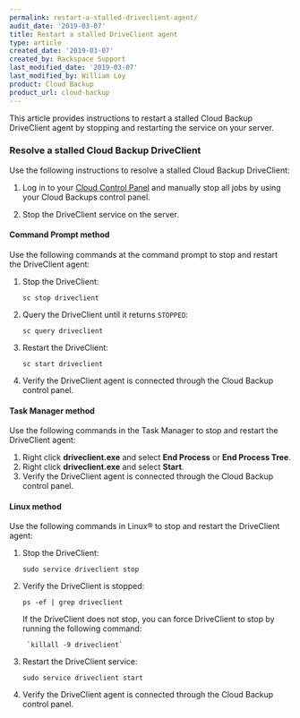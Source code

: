 ```yaml
---
permalink: restart-a-stalled-driveclient-agent/
audit_date: '2019-03-07'
title: Restart a stalled DriveClient agent
type: article
created_date: '2019-03-07'
created_by: Rackspace Support
last_modified_date: '2019-03-07'
last_modified_by: William Loy
product: Cloud Backup
product_url: cloud-backup
---
```



This article provides instructions to restart a stalled Cloud Backup DriveClient agent by stopping and restarting the service on your server.

### Resolve a stalled Cloud Backup DriveClient

Use the following instructions to resolve a stalled Cloud Backup DriveClient:

1.	Log in to your [Cloud Control Panel](login.rackspace.com) and manually stop all jobs by using your Cloud Backups control panel.

2.	Stop the DriveClient service on the server.


#### Command Prompt method

Use the following commands at the command prompt to stop and restart the DriveClient agent:

1.	Stop the DriveClient:

    `sc stop driveclient`

2.	Query the DriveClient until it returns `STOPPED`:

    `sc query driveclient`

3.	Restart the DriveClient:

    `sc start driveclient`

4. Verify the DriveClient agent is connected through the Cloud Backup control panel.


#### Task Manager method

Use the following commands in the Task Manager to stop and restart the DriveClient agent:

1.	Right click **driveclient.exe** and select **End Process** or **End Process Tree**.
2.	Right click **driveclient.exe** and select **Start**.
3. Verify the DriveClient agent is connected through the Cloud Backup control panel.


#### Linux method

Use the following commands in Linux&reg; to stop and restart the DriveClient agent:

1. Stop the DriveClient:

    `sudo service driveclient stop`

2. Verify the DriveClient is stopped:

    `ps -ef | grep driveclient`

   If the DriveClient does not stop, you can force DriveClient to stop by running the following command:

        `killall -9 driveclient`


3. Restart the DriveClient service:

    `sudo service driveclient start`

4. Verify the DriveClient agent is connected through the Cloud Backup control panel.
